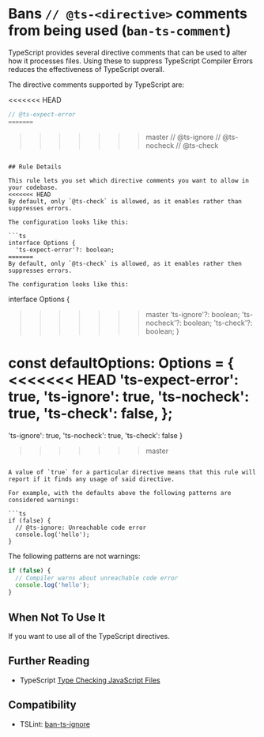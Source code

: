 # Bans `// @ts-<directive>` comments from being used (`ban-ts-comment`)

TypeScript provides several directive comments that can be used to alter how it processes files.
Using these to suppress TypeScript Compiler Errors reduces the effectiveness of TypeScript overall.

The directive comments supported by TypeScript are:

<<<<<<< HEAD
```ts
// @ts-expect-error
=======
```
>>>>>>> master
// @ts-ignore
// @ts-nocheck
// @ts-check
```

## Rule Details

This rule lets you set which directive comments you want to allow in your codebase.
<<<<<<< HEAD
By default, only `@ts-check` is allowed, as it enables rather than suppresses errors.

The configuration looks like this:

```ts
interface Options {
  'ts-expect-error'?: boolean;
=======
By default, only `@ts-check` is allowed, as it enables rather then suppresses errors.

The configuration looks like this:

```
interface Options {
>>>>>>> master
  'ts-ignore'?: boolean;
  'ts-nocheck'?: boolean;
  'ts-check'?: boolean;
}

const defaultOptions: Options = {
<<<<<<< HEAD
  'ts-expect-error': true,
  'ts-ignore': true,
  'ts-nocheck': true,
  'ts-check': false,
};
=======
  'ts-ignore': true,
  'ts-nocheck': true,
  'ts-check': false
}
>>>>>>> master
```

A value of `true` for a particular directive means that this rule will report if it finds any usage of said directive.

For example, with the defaults above the following patterns are considered warnings:

```ts
if (false) {
  // @ts-ignore: Unreachable code error
  console.log('hello');
}
```

The following patterns are not warnings:

```ts
if (false) {
  // Compiler warns about unreachable code error
  console.log('hello');
}
```

## When Not To Use It

If you want to use all of the TypeScript directives.

## Further Reading

- TypeScript [Type Checking JavaScript Files](https://www.typescriptlang.org/docs/handbook/type-checking-javascript-files.html)

## Compatibility

- TSLint: [ban-ts-ignore](https://palantir.github.io/tslint/rules/ban-ts-ignore/)
